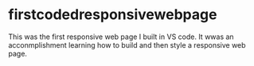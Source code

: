 # firstcodedresponsivewebpage

This was the first responsive web page I built in VS code. It wwas an acconmplishment 
learning how to build and then style a responsive web page. 
